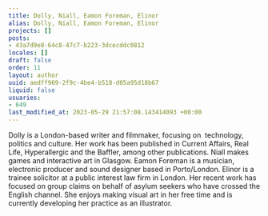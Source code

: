 ```yaml
---
title: Dolly, Niall, Eamon Foreman, Elinor
alias: Dolly, Niall, Eamon Foreman, Elinor
projects: []
posts:
- 43a7d9e8-64c8-47c7-b223-3dcecddc0812
locales: []
draft: false
order: 11
layout: author
uuid: aedff969-2f9c-4be4-b518-d05a95d18b67
liquid: false
usuaries:
- 649
last_modified_at: 2023-05-29 21:57:08.143414093 +00:00
---
```


<p style="text-align:start">Dolly is a London-based writer and filmmaker, focusing on &nbsp;technology, politics and culture. Her work has been published in Current Affairs, Real Life, Hyperallergic and the Baffler, among other publications. Niall makes games and interactive art in Glasgow. Eamon Foreman is a musician, electronic producer and sound designer based in Porto/London. Elinor is a trainee solicitor at a public interest law firm in London. Her recent work has focused on group claims on behalf of asylum seekers who have crossed the English channel. She enjoys making visual art in her free time and is currently developing her practice as an illustrator.</p>
